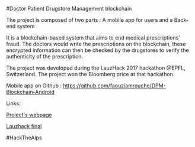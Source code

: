 #Doctor Patient Drugstore Management blockchain

The project is composed of two parts : A mobile app for users and a Back-end system

It is a blockchain-based system that aims to end medical prescriptions' fraud. The doctors would write the prescriptions on the blockchain, these encrypted information can then be checked by the drugstores to verify the authenticity of the prescription.

The project was developed during the LauzHack 2017 hackathon @EPFL, Switzerland. The project won the Bloomberg price at that hackathon.

Mobile app on Github : https://github.com/faouziamrouche/DPM-Blockchain-Android

Links:

[Project's webpage](https://devpost.com/software/dpm)

[Lauzhack final](https://www.flickr.com/photos/clic-epfl/38425741926/in/album-72157666472688549/)

#HackTheAlps
